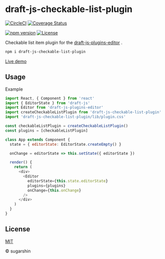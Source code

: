 # draft-js-checkable-list-plugin

[![CircleCI][circleci-image]][circleci-url]
[![Coverage Status][coveralls-image]][coveralls-url]

[![npm version][npm-image]][npm-url]
[![License][license-image]][license-url]

Checkable list item plugin for the [draft-js-plugins-editor](https://github.com/draft-js-plugins/draft-js-plugins) .

```sh
npm i draft-js-checkable-list-plugin
```

[Live demo](https://sugarshin.github.io/draft-js-checkable-list-plugin/)

## Usage

Example

```js
import React, { Component } from 'react'
import { EditorState } from 'draft-js'
import Editor from 'draft-js-plugins-editor'
import createCheckableListPlugin from 'draft-js-checkable-list-plugin'
import 'draft-js-checkable-list-plugin/lib/plugin.css'

const checkableListPlugin = createCheckableListPlugin()
const plugins = [checkableListPlugin]

class App extends Component {
  state = { editorState: EditorState.createEmpty() }

  onChange = editorState => this.setState({ editorState })

  render() {
    return (
      <div>
        <Editor
          editorState={this.state.editorState}
          plugins={plugins}
          onChange={this.onChange}
        />
      </div>
    )
  }
}
```

## License

[MIT][license-url]

© sugarshin

[circleci-image]: https://circleci.com/gh/sugarshin/draft-js-checkable-list-plugin/tree/master.svg?style=svg&circle-token=d416d2a32786c1e139bac37cf6864b310b1da172
[circleci-url]: https://circleci.com/gh/sugarshin/draft-js-checkable-list-plugin/tree/master
[coveralls-image]: https://coveralls.io/repos/github/sugarshin/draft-js-checkable-list-plugin/badge.svg?branch=master
[coveralls-url]: https://coveralls.io/github/sugarshin/draft-js-checkable-list-plugin?branch=master
[npm-image]: https://img.shields.io/npm/v/draft-js-checkable-list-plugin.svg?style=flat-square
[npm-url]: https://www.npmjs.org/package/draft-js-checkable-list-plugin
[david-image]: https://david-dm.org/sugarshin/draft-js-checkable-list-plugin.svg?style=flat-square
[david-url]: https://david-dm.org/sugarshin/draft-js-checkable-list-plugin
[david-dev-image]: https://david-dm.org/sugarshin/draft-js-checkable-list-plugin/dev-status.svg?style=flat-square
[david-dev-url]: https://david-dm.org/sugarshin/draft-js-checkable-list-plugin#info=devDependencies
[license-image]: https://img.shields.io/:license-mit-blue.svg?style=flat-square
[license-url]: https://sugarshin.mit-license.org/
